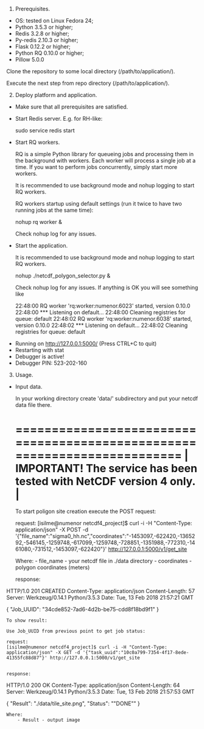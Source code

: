 1. Prerequisites.
 - OS: tested on Linux Fedora 24;
 - Python 3.5.3 or higher;
 - Redis 3.2.8 or higher;
 - Py-redis 2.10.3 or higher;
 - Flask 0.12.2 or higher;
 - Python RQ 0.10.0 or higher;
 - Pillow 5.0.0

Clone the repository to some local directory (/path/to/application/).

Execute the next step from repo directory (/path/to/application/).

2. Deploy platform and application.
 - Make sure that all prerequisites are satisfied.
 - Start Redis server.
    E.g. for RH-like:
      
	sudo service redis start

 - Start RQ workers.

    RQ is a simple Python library for queueing jobs and processing them in the background with workers.
    Each worker will process a single job at a time. If you want to perform jobs concurrently, simply start more workers.

    It is recommended to use background mode and nohup logging to start RQ workers.

    RQ workers startup using default settings (run it twice to have two running jobs at the same time):

    nohup rq worker &

    Check nohup log for any issues.

 - Start the application.

    It is recommended to use background mode and nohup logging to start RQ workers.

    nohup ./netcdf_polygon_selector.py &

    Check nohup log for any issues.
    If anything is OK you will see something like

    22:48:00 RQ worker 'rq:worker:numenor.6023' started, version 0.10.0
22:48:00 *** Listening on default...
22:48:00 Cleaning registries for queue: default
22:48:02 RQ worker 'rq:worker:numenor.6038' started, version 0.10.0
22:48:02 *** Listening on default...
22:48:02 Cleaning registries for queue: default
 * Running on http://127.0.0.1:5000/ (Press CTRL+C to quit)
 * Restarting with stat
 * Debugger is active!
 * Debugger PIN: 523-202-160

3. Usage.

 - Input data.
	
    In your working directory create 'data/' subdirectory and put your netcdf data file there.

    =========================================================================
    |   IMPORTANT! The service has been tested with NetCDF version 4 only.  |
    =========================================================================

    To start poligon site creation execute the POST request:

    request:
	[isilme@numenor netcdf4_project]$ curl -i -H "Content-Type: application/json" -X POST -d '{"file_name":"sigma0_hh.nc","coordinates":"-1453097,-622420,-1365292,-546145,-1259748,-617099,-1259748,-728851,-1351988,-772310,-1461080,-731512,-1453097,-622420"}' http://127.0.0.1:5000/v1/get_site

	Where:
		- file_name - your netcdf file in ./data directory
		- coordinates - polygon coordinates (meters)

    response:

HTTP/1.0 201 CREATED
Content-Type: application/json
Content-Length: 57
Server: Werkzeug/0.14.1 Python/3.5.3
Date: Tue, 13 Feb 2018 21:57:21 GMT

{
  "Job_UUID": "34cde852-7ad6-4d2b-be75-cdd8f18bd9f1"
}


    To show result:

    Use Job_UUID from previous point to get job status:

    request:
	[isilme@numenor netcdf4_project]$ curl -i -H "Content-Type: application/json" -X GET -d '{"task_uuid":"10c0a799-7354-4f17-8ede-41355fc88d87"}' http://127.0.0.1:5000/v1/get_site


    response:
HTTP/1.0 200 OK
Content-Type: application/json
Content-Length: 64
Server: Werkzeug/0.14.1 Python/3.5.3
Date: Tue, 13 Feb 2018 21:57:53 GMT

{
  "Result": "./data/tile_site.png", 
  "Status": "\"DONE\""
}

	Where:
		- Result - output image



